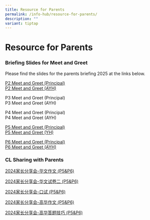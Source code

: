 ```yaml
---
title: Resource for Parents
permalink: /info-hub/resource-for-parents/
description: ""
variant: tiptap
---
```

<h1>Resource for Parents</h1>
<h3>Briefing Slides for Meet and Greet</h3>
<p>Please find the slides for the parents briefing 2025 at the links below.</p>
<p><a href="/files/P2_Meet___Greet_2025__Principal_.pdf" rel="noopener noreferrer nofollow" target="_blank">P2 Meet and Greet (Principal) </a>
<br><a href="/files/P2_Meet___Greet_2025__AYH_.pdf" rel="noopener noreferrer nofollow" target="_blank">P2 Meet and Greet (AYH)</a>
</p>
<p>P3 Meet and Greet (Principal)
<br>P3 Meet and Greet (AYH)</p>
<p>P4 Meet and Greet (Principal)
<br>P4 Meet and Greet (AYH)</p>
<p><a href="/files/P5_Meet___Greet_2025__Principal_.pdf" rel="noopener noreferrer nofollow" target="_blank">P5 Meet and Greet (Principal)</a> 
<br><a href="/files/P5_Meet___Greet_2025__Year_Head_.pdf" rel="noopener noreferrer nofollow" target="_blank">P5 Meet and Greet (YH)</a>
</p>
<p><a href="/files/P6_Meet___Greet_2025__Principal_.pdf" rel="noopener noreferrer nofollow" target="_blank">P6 Meet and Greet (Principal)</a> 
<br><a href="/files/P6_Meet___Greet_2025__AYH_.pdf" rel="noopener noreferrer nofollow" target="_blank">P6 Meet and Greet (AYH)</a>
</p>
<p></p>
<h3>CL Sharing with Parents</h3>
<p><a href="/files/2024____________P5_P6_.pdf" rel="noopener noreferrer nofollow" target="_blank">2024家长分享会-华文作文 (P5&amp;P6)</a>
</p>
<p><a href="/files/2024_____________P5_P6_.pdf" rel="noopener noreferrer nofollow" target="_blank">2024家长分享会-华文试卷二 (P5&amp;P6)</a>
</p>
<p><a href="/files/2024__________P5_P6_.pdf" rel="noopener noreferrer nofollow" target="_blank">2024家长分享会-口试 (P5&amp;P6)</a>
</p>
<p><a href="/files/2024____________P5_P6_2.pdf" rel="noopener noreferrer nofollow" target="_blank">2024家长分享会-高华作文 (P5&amp;P6)</a>
</p>
<p><a href="/files/2024______________P5_P6_.pdf" rel="noopener noreferrer nofollow" target="_blank">2024家长分享会-高华答题技巧 (P5&amp;P6)</a>
</p>
<p></p>
